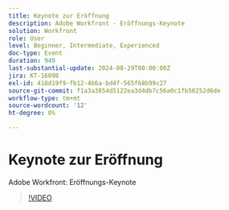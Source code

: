 ```yaml
---
title: Keynote zur Eröffnung
description: Adobe Workfront - Eröffnungs-Keynote
solution: Workfront
role: User
level: Beginner, Intermediate, Experienced
doc-type: Event
duration: 949
last-substantial-update: 2024-08-29T00:00:00Z
jira: KT-16098
exl-id: 418d19f9-fb12-4b6a-bd4f-565f68b99c27
source-git-commit: f1a3a3854d5122ea3d4db7c56a0c1fb50252d6de
workflow-type: tm+mt
source-wordcount: '12'
ht-degree: 0%

---
```


# Keynote zur Eröffnung

Adobe Workfront: Eröffnungs-Keynote

>[!VIDEO](https://video.tv.adobe.com/v/3454491/?learn=on&captions=ger)
